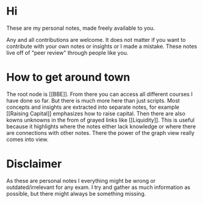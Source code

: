 
# Hi
These are my personal notes, made freely available to you.

Any and all contributions are welcome. It does not matter if you want to contribute with your own notes or insights or I made a mistake. These notes live off of "peer review" through people like you.

# How to get around town
The root node is [[BBE]]. From there you can access all different courses I have done so far. But there is much more here than just scripts. Most concepts and insights are extracted into separate notes, for example [[Raising Capital]] emphasizes how to raise capital. Then there are also kowns unknowns in the from of grayed links like [[Liquidity]]. This is useful because it highlights where the notes either lack knowledge or where there are connections with other notes. There the power of the graph view really comes into view.

# Disclaimer
As these are personal notes I everything might be wrong or outdated/irrelevant for any exam. I try and gather as much information as possible, but there might always be something missing.
